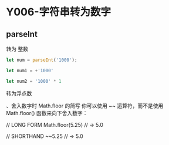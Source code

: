 # Y006-字符串转为数字

## parseInt

转为 整数
```js
let num = parseInt('1000');

let num1 = +'1000'

let num2 = '1000' * 1
```



转为浮点数

、舍入数字时 Math.floor 的简写
你可以使用 ~~ 运算符，而不是使用 Math.floor() 函数来向下舍入数字：

// LONG FORM
Math.floor(5.25) // -> 5.0
 
// SHORTHAND
~~5.25 // -> 5.0

